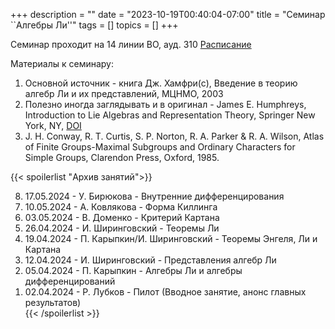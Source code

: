 +++
description = ""
date = "2023-10-19T00:40:04-07:00"
title = "Семинар ``Алгебры Ли''"
tags = []
topics = []
+++

Семинар проходит на 14 линии ВО, ауд. 310 
[Расписание](https://indico.eimi.ru/category/113/)

Материалы к семинару:
1. Основной источник - книга Дж. Хамфри(с), Введение в теорию алгебр Ли и их представлений, МЦНМО, 2003 [](https://biblio.mccme.ru/node/1667)
2. Полезно иногда заглядывать и в оригинал - James E. Humphreys, Introduction to Lie Algebras and Representation Theory, Springer New York, NY, [DOI](https://doi.org/10.1007/978-1-4612-6398-2)
3. J. H. Conway, R. T. Curtis, S. P. Norton, R. A. Parker & R. A. Wilson, Atlas of Finite Groups-Maximal Subgroups and Ordinary Characters for Simple Groups, Clarendon Press, Oxford, 1985.


{{< spoilerlist "Архив занятий">}}<ol reversed>
  <li>17.05.2024 - У. Бирюкова - Внутренние дифференцирования</li>
  <li>10.05.2024 - А. Ковлякова - Форма Киллинга</li>
  <li>03.05.2024 - В. Доменко - Критерий Картана</li>
  <li>26.04.2024 - И. Ширинговский - Теоремы Ли</li>
  <li>19.04.2024 - П. Карыпкин/И. Ширинговский - Теоремы Энгеля, Ли и Картана</li>
  <li>12.04.2024 - И. Ширинговский - Представления алгебр Ли</li>
  <li>05.04.2024 - П. Карыпкин - Алгебры Ли и алгебры дифференцирований</li>
  <li>02.04.2024 - Р. Лубков - Пилот (Вводное занятие, анонс главных результатов)</li>
{{< /spoilerlist >}}
